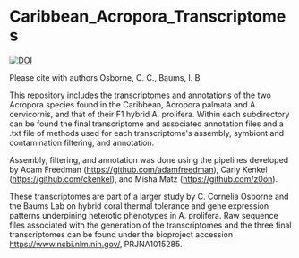 # Caribbean_Acropora_Transcriptomes

[![DOI](https://zenodo.org/badge/DOI/10.5281/zenodo.8419618.svg)](https://doi.org/10.5281/zenodo.8419618)



Please cite with authors Osborne, C. C., Baums, I. B

This repository includes the transcriptomes and annotations of the two Acropora species found in the Caribbean, Acropora palmata and A. cervicornis, and that of their F1 hybrid A. prolifera. Within each subdirectory can be found the final transcriptome and associated annotation files and a .txt file of methods used for each transcriptome's assembly, symbiont and contamination filtering, and annotation. 

Assembly, filtering, and annotation was done using the pipelines developed by Adam Freedman (https://github.com/adamfreedman), Carly Kenkel (https://github.com/ckenkel), and Misha Matz (https://github.com/z0on).

These transcriptomes are part of a larger study by C. Cornelia Osborne and the Baums Lab on hybrid coral thermal tolerance and gene expression patterns underpining heterotic phenotypes in A. prolifera. Raw sequence files associated with the generation of the transcriptomes and the three final transcriptomes can be found under the bioproject accession https://www.ncbi.nlm.nih.gov/, PRJNA1015285.
